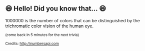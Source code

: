 ## 😄 Hello! Did you know that... 😄
1000000 is the number of colors that can be distinguished by the trichromatic color vision of the human eye.

<sup>(come back in 5 minutes for the next trivia)</sup>


<sup>Credits: http://numbersapi.com</sup>
